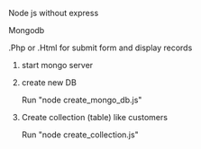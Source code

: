 Node js without express

Mongodb

.Php or .Html for submit form and display records


1) start mongo server
2) create new DB 

	Run "node create_mongo_db.js"

3) Create collection (table) like customers
	
	Run "node create_collection.js"
	
	
